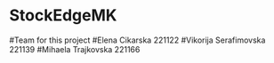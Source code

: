 # StockEdgeMK
#Team for this project
#Elena Cikarska 221122
#Vikorija Serafimovska 221139
#Mihaela Trajkovska 221166
